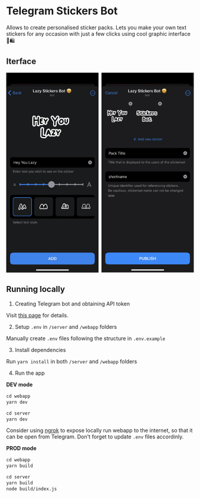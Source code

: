 # Telegram Stickers Bot
Allows to create personalised sticker packs. Lets you make your own text stickers for any occasion with just a few clicks using cool graphic interface 💅🛍️


## Iterface
![Bot interface](./assets/interface.png)

## Running locally

1. Creating Telegram bot and obtaining API token

Visit [this page](https://core.telegram.org/bots/features#botfather) for details.

2. Setup `.env` in `/server` and `/webapp` folders

Manually create `.env` files following the structure in `.env.example`

3. Install dependencies

Run 
`
yarn install
`
in both `/server` and `/webapp` folders


4. Run the app

**DEV mode**

```
cd webapp
yarn dev
```

```
cd server
yarn dev
```

Consider using [ngrok](https://ngrok.com/) to expose locally run webapp to the internet, so that it can be open from Telegram. Don't forget to update `.env` files accordinly.

**PROD mode**

```
cd webapp
yarn build
```

```
cd server
yarn build
node build/index.js
```
